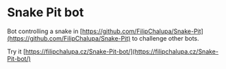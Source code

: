 # Snake Pit bot

Bot controlling a snake in [https://github.com/FilipChalupa/Snake-Pit](https://github.com/FilipChalupa/Snake-Pit) to challenge other bots.

Try it [https://filipchalupa.cz/Snake-Pit-bot/](https://filipchalupa.cz/Snake-Pit-bot/)
